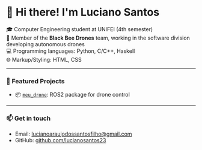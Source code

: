 # 👋 Hi there! I'm Luciano Santos

🎓 Computer Engineering student at UNIFEI (4th semester)  
🐝 Member of the **Black Bee Drones** team, working in the software division developing autonomous drones  
💻 Programming languages: Python, C/C++, Haskell  
🌐 Markup/Styling: HTML, CSS

---

### 🚀 Featured Projects
- 📦 [`meu_drone`](https://github.com/lucianosantos23/CapacitacaoROS2BlackBeeDrones): ROS2 package for drone control

---

### 📫 Get in touch
- Email: lucianoaraujodossantosfilho@gmail.com  
- GitHub: [github.com/lucianosantos23](https://github.com/lucianosantos23)

